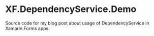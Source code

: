 # XF.DependencyService.Demo

Source code for my blog post about usage of DependencyService in Xamarin.Forms apps.
